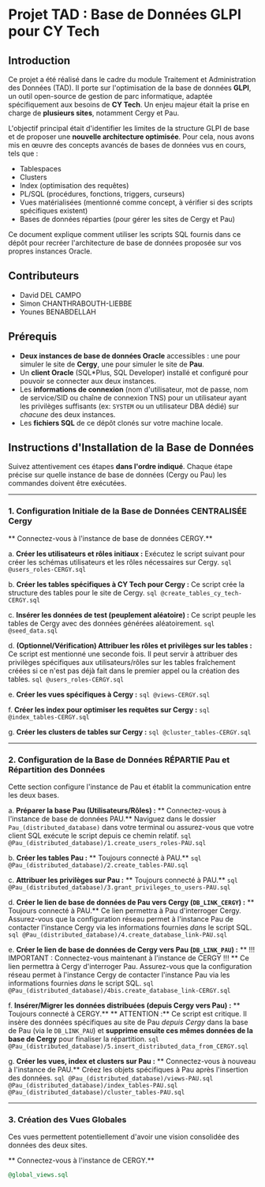 # Projet TAD : Base de Données GLPI pour CY Tech

## Introduction

Ce projet a été réalisé dans le cadre du module Traitement et Administration des Données (TAD). Il porte sur l'optimisation de la base de données **GLPI**, un outil open-source de gestion de parc informatique, adaptée spécifiquement aux besoins de **CY Tech**. Un enjeu majeur était la prise en charge de **plusieurs sites**, notamment Cergy et Pau.

L'objectif principal était d'identifier les limites de la structure GLPI de base et de proposer une **nouvelle architecture optimisée**. Pour cela, nous avons mis en œuvre des concepts avancés de bases de données vus en cours, tels que :

* Tablespaces
* Clusters
* Index (optimisation des requêtes)
* PL/SQL (procédures, fonctions, triggers, curseurs)
* Vues matérialisées (mentionné comme concept, à vérifier si des scripts spécifiques existent)
* Bases de données réparties (pour gérer les sites de Cergy et Pau)

Ce document explique comment utiliser les scripts SQL fournis dans ce dépôt pour recréer l'architecture de base de données proposée sur vos propres instances Oracle.

## Contributeurs 

* David DEL CAMPO
* Simon CHANTHRABOUTH-LIEBBE
* Younes BENABDELLAH
  
## Prérequis

* **Deux instances de base de données Oracle** accessibles : une pour simuler le site de **Cergy**, une pour simuler le site de **Pau**.
* Un **client Oracle** (SQL*Plus, SQL Developer) installé et configuré pour pouvoir se connecter aux deux instances.
* Les **informations de connexion** (nom d'utilisateur, mot de passe, nom de service/SID ou chaîne de connexion TNS) pour un utilisateur ayant les privilèges suffisants (ex: `SYSTEM` ou un utilisateur DBA dédié) sur *chacune* des deux instances.
* Les **fichiers SQL** de ce dépôt clonés sur votre machine locale.

## Instructions d'Installation de la Base de Données

Suivez attentivement ces étapes **dans l'ordre indiqué**. Chaque étape précise sur quelle instance de base de données (Cergy ou Pau) les commandes doivent être exécutées.

---

### 1. Configuration Initiale de la Base de Données CENTRALISÉE Cergy

** Connectez-vous à l'instance de base de données CERGY.**

a.  **Créer les utilisateurs et rôles initiaux :**
    Exécutez le script suivant pour créer les schémas utilisateurs et les rôles nécessaires sur Cergy.
    ```sql
    @users_roles-CERGY.sql
    ```

b.  **Créer les tables spécifiques à CY Tech pour Cergy :**
    Ce script crée la structure des tables pour le site de Cergy.
    ```sql
    @create_tables_cy_tech-CERGY.sql
    ```

c.  **Insérer les données de test (peuplement aléatoire) :**
    Ce script peuple les tables de Cergy avec des données générées aléatoirement.
    ```sql
    @seed_data.sql
    ```

d.  **(Optionnel/Vérification) Attribuer les rôles et privilèges sur les tables :**
    Ce script est mentionné une seconde fois. Il peut servir à attribuer des privilèges spécifiques aux utilisateurs/rôles sur les tables fraîchement créées si ce n'est pas déjà fait dans le premier appel ou la création des tables.
    ```sql
    @users_roles-CERGY.sql
    ```

e.  **Créer les vues spécifiques à Cergy :**
    ```sql
    @views-CERGY.sql
    ```

f.  **Créer les index pour optimiser les requêtes sur Cergy :**
    ```sql
    @index_tables-CERGY.sql
    ```

g.  **Créer les clusters de tables sur Cergy :**
    ```sql
    @cluster_tables-CERGY.sql
    ```

---

### 2. Configuration de la Base de Données RÉPARTIE Pau et Répartition des Données

Cette section configure l'instance de Pau et établit la communication entre les deux bases.

a.  **Préparer la base Pau (Utilisateurs/Rôles) :**
    ** Connectez-vous à l'instance de base de données PAU.**
    Naviguez dans le dossier `Pau_(distributed_database)` dans votre terminal ou assurez-vous que votre client SQL exécute le script depuis ce chemin relatif.
    ```sql
    @Pau_(distributed_database)/1.create_users_roles-PAU.sql
    ```

b.  **Créer les tables Pau :**
    ** Toujours connecté à PAU.**
    ```sql
    @Pau_(distributed_database)/2.create_tables-PAU.sql
    ```

c.  **Attribuer les privilèges sur Pau :**
    ** Toujours connecté à PAU.**
    ```sql
    @Pau_(distributed_database)/3.grant_privileges_to_users-PAU.sql
    ```

d.  **Créer le lien de base de données de Pau vers Cergy (`DB_LINK_CERGY`) :**
    ** Toujours connecté à PAU.**
    Ce lien permettra à Pau d'interroger Cergy. Assurez-vous que la configuration réseau permet à l'instance Pau de contacter l'instance Cergy via les informations fournies *dans* le script SQL.
    ```sql
    @Pau_(distributed_database)/4.create_database_link-PAU.sql
    ```

e.  **Créer le lien de base de données de Cergy vers Pau (`DB_LINK_PAU`) :**
    ** !!! IMPORTANT : Connectez-vous maintenant à l'instance de CERGY !!! **
    Ce lien permettra à Cergy d'interroger Pau. Assurez-vous que la configuration réseau permet à l'instance Cergy de contacter l'instance Pau via les informations fournies *dans* le script SQL.
    ```sql
    @Pau_(distributed_database)/4bis.create_database_link-CERGY.sql
    ```

f.  **Insérer/Migrer les données distribuées (depuis Cergy vers Pau) :**
    ** Toujours connecté à CERGY.**
    ** ATTENTION :** Ce script est critique. Il insère des données spécifiques au site de Pau *depuis Cergy* dans la base de Pau (via le `DB_LINK_PAU`) et **supprime ensuite ces mêmes données de la base de Cergy** pour finaliser la répartition.
    ```sql
    @Pau_(distributed_database)/5.insert_distributed_data_from_CERGY.sql
    ```

g.  **Créer les vues, index et clusters sur Pau :**
    ** Connectez-vous à nouveau à l'instance de PAU.**
    Créez les objets spécifiques à Pau après l'insertion des données.
    ```sql
    @Pau_(distributed_database)/views-PAU.sql
    @Pau_(distributed_database)/index_tables-PAU.sql
    @Pau_(distributed_database)/cluster_tables-PAU.sql
    ```

---

### 3. Création des Vues Globales

Ces vues permettent potentiellement d'avoir une vision consolidée des données des deux sites.

** Connectez-vous à l'instance de CERGY.**
```sql
@global_views.sql
